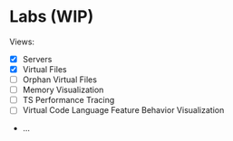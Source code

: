 # Labs (WIP)

Views:

- [x] Servers
- [x] Virtual Files
- [ ] Orphan Virtual Files
- [ ] Memory Visualization
- [ ] TS Performance Tracing
- [ ] Virtual Code Language Feature Behavior Visualization
- ...
